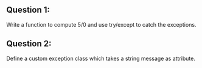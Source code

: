 Question 1:
---------------------------
Write a function to compute 5/0 and use try/except to catch the exceptions.

Question 2:
------------
Define a custom exception class which takes a string message as attribute.  
